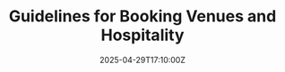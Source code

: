 ---
title: Guidelines for Booking Venues and Hospitality
linkTitle: Guidelines for Booking Venues and Hospitality
date: '2025-04-29T17:10:00Z'
weight: 1
description: Guidelines for booking venues and hospitality emphasize responsible planning,
  budget management, sustainability, and compliance with company policies to ensure
  positive experiences for attendees and effective use of resources.
draft: false
ref: guidelines-for-booking-venues-and-hospitality
---
